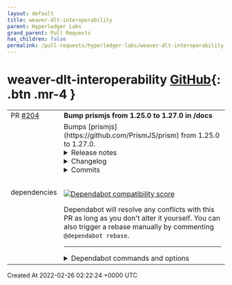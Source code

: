```yaml
---
layout: default
title: weaver-dlt-interoperability
parent: Hyperledger Labs
grand_parent: Pull Requests
has_children: false
permalink: /pull-requests/hyperledger-labs/weaver-dlt-interoperability
---
```


# weaver-dlt-interoperability <span class="fs-3 right-align">[GitHub](https://github.com/hyperledger-labs/weaver-dlt-interoperability){: .btn .mr-4 }</span>


<div>
    <table>
        <tr>
            <td>
                PR <a href="https://github.com/hyperledger-labs/weaver-dlt-interoperability/pull/204" class=".btn">#204</a>
            </td>
            <td>
                <b>
                    Bump prismjs from 1.25.0 to 1.27.0 in /docs
                </b>
            </td>
        </tr>
        <tr>
            <td>
                <span class="chip">dependencies</span>
            </td>
            <td>
                Bumps [prismjs](https://github.com/PrismJS/prism) from 1.25.0 to 1.27.0.
<details>
<summary>Release notes</summary>
<p><em>Sourced from <a href="https://github.com/PrismJS/prism/releases">prismjs's releases</a>.</em></p>
<blockquote>
<h2>v1.27.0</h2>
<p>Release 1.27.0</p>
<h2>v1.26.0</h2>
<p>Release 1.26.0</p>
</blockquote>
</details>
<details>
<summary>Changelog</summary>
<p><em>Sourced from <a href="https://github.com/PrismJS/prism/blob/master/CHANGELOG.md">prismjs's changelog</a>.</em></p>
<blockquote>
<h2>1.27.0 (2022-02-17)</h2>
<h3>New components</h3>
<ul>
<li><strong>UO Razor Script</strong> (<a href="https://github-redirect.dependabot.com/PrismJS/prism/issues/3309">#3309</a>) <a href="https://github.com/PrismJS/prism/commit/3f8cc5a0"><code>3f8cc5a0</code></a></li>
</ul>
<h3>Updated components</h3>
<ul>
<li><strong>AutoIt</strong>
<ul>
<li>Allow hyphen in directive (<a href="https://github-redirect.dependabot.com/PrismJS/prism/issues/3308">#3308</a>) <a href="https://github.com/PrismJS/prism/commit/bcb2e2c8"><code>bcb2e2c8</code></a></li>
</ul>
</li>
<li><strong>EditorConfig</strong>
<ul>
<li>Change alias of <code>section</code> from <code>keyword</code> to <code>selector</code> (<a href="https://github-redirect.dependabot.com/PrismJS/prism/issues/3305">#3305</a>) <a href="https://github.com/PrismJS/prism/commit/e46501b9"><code>e46501b9</code></a></li>
</ul>
</li>
<li><strong>Ini</strong>
<ul>
<li>Swap out <code>header</code> for <code>section</code> (<a href="https://github-redirect.dependabot.com/PrismJS/prism/issues/3304">#3304</a>) <a href="https://github.com/PrismJS/prism/commit/deb3a97f"><code>deb3a97f</code></a></li>
</ul>
</li>
<li><strong>MongoDB</strong>
<ul>
<li>Added v5 support (<a href="https://github-redirect.dependabot.com/PrismJS/prism/issues/3297">#3297</a>) <a href="https://github.com/PrismJS/prism/commit/8458c41f"><code>8458c41f</code></a></li>
</ul>
</li>
<li><strong>PureBasic</strong>
<ul>
<li>Added missing keyword and fixed constants ending with <code>$</code> (<a href="https://github-redirect.dependabot.com/PrismJS/prism/issues/3320">#3320</a>) <a href="https://github.com/PrismJS/prism/commit/d6c53726"><code>d6c53726</code></a></li>
</ul>
</li>
<li><strong>Scala</strong>
<ul>
<li>Added support for interpolated strings (<a href="https://github-redirect.dependabot.com/PrismJS/prism/issues/3293">#3293</a>) <a href="https://github.com/PrismJS/prism/commit/441a1422"><code>441a1422</code></a></li>
</ul>
</li>
<li><strong>Systemd configuration file</strong>
<ul>
<li>Swap out <code>operator</code> for <code>punctuation</code> (<a href="https://github-redirect.dependabot.com/PrismJS/prism/issues/3306">#3306</a>) <a href="https://github.com/PrismJS/prism/commit/2eb89e15"><code>2eb89e15</code></a></li>
</ul>
</li>
</ul>
<h3>Updated plugins</h3>
<ul>
<li><strong>Command Line</strong>
<ul>
<li>Escape markup in command line output (<a href="https://github-redirect.dependabot.com/PrismJS/prism/issues/3341">#3341</a>) <a href="https://github.com/PrismJS/prism/commit/e002e78c"><code>e002e78c</code></a></li>
<li>Add support for line continuation and improved colors (<a href="https://github-redirect.dependabot.com/PrismJS/prism/issues/3326">#3326</a>) <a href="https://github.com/PrismJS/prism/commit/1784b175"><code>1784b175</code></a></li>
<li>Added span around command and output (<a href="https://github-redirect.dependabot.com/PrismJS/prism/issues/3312">#3312</a>) <a href="https://github.com/PrismJS/prism/commit/82d0ca15"><code>82d0ca15</code></a></li>
</ul>
</li>
</ul>
<h3>Other</h3>
<ul>
<li><strong>Core</strong>
<ul>
<li>Added better error message for missing grammars (<a href="https://github-redirect.dependabot.com/PrismJS/prism/issues/3311">#3311</a>) <a href="https://github.com/PrismJS/prism/commit/2cc4660b"><code>2cc4660b</code></a></li>
</ul>
</li>
</ul>
<h2>1.26.0 (2022-01-06)</h2>
<h3>New components</h3>
<ul>
<li><strong>Atmel AVR Assembly</strong> (<a href="https://github-redirect.dependabot.com/PrismJS/prism/issues/2078">#2078</a>) <a href="https://github.com/PrismJS/prism/commit/b5a70e4c"><code>b5a70e4c</code></a></li>
<li><strong>Go module</strong> (<a href="https://github-redirect.dependabot.com/PrismJS/prism/issues/3209">#3209</a>) <a href="https://github.com/PrismJS/prism/commit/8476a9ab"><code>8476a9ab</code></a></li>
<li><strong>Keepalived Configure</strong> (<a href="https://github-redirect.dependabot.com/PrismJS/prism/issues/2417">#2417</a>) <a href="https://github.com/PrismJS/prism/commit/d908e457"><code>d908e457</code></a></li>
<li><strong>Tremor</strong> &amp; <strong>Trickle</strong> &amp; <strong>Troy</strong> (<a href="https://github-redirect.dependabot.com/PrismJS/prism/issues/3087">#3087</a>) <a href="https://github.com/PrismJS/prism/commit/ec25ba65"><code>ec25ba65</code></a></li>
<li><strong>Web IDL</strong> (<a href="https://github-redirect.dependabot.com/PrismJS/prism/issues/3107">#3107</a>) <a href="https://github.com/PrismJS/prism/commit/ef53f021"><code>ef53f021</code></a></li>
</ul>
<h3>Updated components</h3>
<ul>
<li>Use <code>\d</code> for <code>[0-9]</code> (<a href="https://github-redirect.dependabot.com/PrismJS/prism/issues/3097">#3097</a>) <a href="https://github.com/PrismJS/prism/commit/9fe2f93e"><code>9fe2f93e</code></a></li>
<li><strong>6502 Assembly</strong>
<ul>
<li>Use standard tokens and minor improvements (<a href="https://github-redirect.dependabot.com/PrismJS/prism/issues/3184">#3184</a>) <a href="https://github.com/PrismJS/prism/commit/929c33e0"><code>929c33e0</code></a></li>
</ul>
</li>
</ul>
<!-- raw HTML omitted -->
</blockquote>
<p>... (truncated)</p>
</details>
<details>
<summary>Commits</summary>
<ul>
<li><a href="https://github.com/PrismJS/prism/commit/703881e14bf7530b180fad6052e535d0085315cd"><code>703881e</code></a> 1.27.0</li>
<li><a href="https://github.com/PrismJS/prism/commit/7ac13734c13fbf3d495b199cda6fa9752e2c8326"><code>7ac1373</code></a> Updated changelog for v1.27.0 (<a href="https://github-redirect.dependabot.com/PrismJS/prism/issues/3342">#3342</a>)</li>
<li><a href="https://github.com/PrismJS/prism/commit/e002e78c343154e1c0ddf9d6a0bb85689e1a5c7c"><code>e002e78</code></a> Command Line: Escape markup in command line output (<a href="https://github-redirect.dependabot.com/PrismJS/prism/issues/3341">#3341</a>)</li>
<li><a href="https://github.com/PrismJS/prism/commit/13b56a9c594bc3792500d4e12cbb4053d4372f7d"><code>13b56a9</code></a> Bump follow-redirects from 1.14.7 to 1.14.8 (<a href="https://github-redirect.dependabot.com/PrismJS/prism/issues/3338">#3338</a>)</li>
<li><a href="https://github.com/PrismJS/prism/commit/f094c4a36447568de18910f67e3fd7a11e3bdd74"><code>f094c4a</code></a> Bump yargs-parser from 5.0.0 to 5.0.1 (<a href="https://github-redirect.dependabot.com/PrismJS/prism/issues/3334">#3334</a>)</li>
<li><a href="https://github.com/PrismJS/prism/commit/9fd4c74d9c6eb393e905f9ff1d0e0815bc9a15c1"><code>9fd4c74</code></a> Bump ajv from 6.10.0 to 6.12.6 (<a href="https://github-redirect.dependabot.com/PrismJS/prism/issues/3333">#3333</a>)</li>
<li><a href="https://github.com/PrismJS/prism/commit/3fcca6b722afbc71297cfa614e42bf700be7c15b"><code>3fcca6b</code></a> Bump pathval from 1.1.0 to 1.1.1 (<a href="https://github-redirect.dependabot.com/PrismJS/prism/issues/3331">#3331</a>)</li>
<li><a href="https://github.com/PrismJS/prism/commit/1784b175dbf0be95af5e8bc436a3689d90b98a4f"><code>1784b17</code></a> Command Line: Add support for line continuation and improved colors (<a href="https://github-redirect.dependabot.com/PrismJS/prism/issues/3326">#3326</a>)</li>
<li><a href="https://github.com/PrismJS/prism/commit/f5458431a051c5ad27dfeba4a96fd14567d5a763"><code>f545843</code></a> ESLint: Allow <code>Map</code> and <code>Set</code> in ES5 code (<a href="https://github-redirect.dependabot.com/PrismJS/prism/issues/3328">#3328</a>)</li>
<li><a href="https://github.com/PrismJS/prism/commit/d6c537261684f89c4740598c8d0c8f77215b88f3"><code>d6c5372</code></a> PureBasic: Added missing keyword and fixed constants ending with <code>$</code> (<a href="https://github-redirect.dependabot.com/PrismJS/prism/issues/3320">#3320</a>)</li>
<li>Additional commits viewable in <a href="https://github.com/PrismJS/prism/compare/v1.25.0...v1.27.0">compare view</a></li>
</ul>
</details>
<br />


[![Dependabot compatibility score](https://dependabot-badges.githubapp.com/badges/compatibility_score?dependency-name=prismjs&package-manager=npm_and_yarn&previous-version=1.25.0&new-version=1.27.0)](https://docs.github.com/en/github/managing-security-vulnerabilities/about-dependabot-security-updates#about-compatibility-scores)

Dependabot will resolve any conflicts with this PR as long as you don't alter it yourself. You can also trigger a rebase manually by commenting `@dependabot rebase`.

[//]: # (dependabot-automerge-start)
[//]: # (dependabot-automerge-end)

---

<details>
<summary>Dependabot commands and options</summary>
<br />

You can trigger Dependabot actions by commenting on this PR:
- `@dependabot rebase` will rebase this PR
- `@dependabot recreate` will recreate this PR, overwriting any edits that have been made to it
- `@dependabot merge` will merge this PR after your CI passes on it
- `@dependabot squash and merge` will squash and merge this PR after your CI passes on it
- `@dependabot cancel merge` will cancel a previously requested merge and block automerging
- `@dependabot reopen` will reopen this PR if it is closed
- `@dependabot close` will close this PR and stop Dependabot recreating it. You can achieve the same result by closing it manually
- `@dependabot ignore this major version` will close this PR and stop Dependabot creating any more for this major version (unless you reopen the PR or upgrade to it yourself)
- `@dependabot ignore this minor version` will close this PR and stop Dependabot creating any more for this minor version (unless you reopen the PR or upgrade to it yourself)
- `@dependabot ignore this dependency` will close this PR and stop Dependabot creating any more for this dependency (unless you reopen the PR or upgrade to it yourself)
- `@dependabot use these labels` will set the current labels as the default for future PRs for this repo and language
- `@dependabot use these reviewers` will set the current reviewers as the default for future PRs for this repo and language
- `@dependabot use these assignees` will set the current assignees as the default for future PRs for this repo and language
- `@dependabot use this milestone` will set the current milestone as the default for future PRs for this repo and language

You can disable automated security fix PRs for this repo from the [Security Alerts page](https://github.com/hyperledger-labs/weaver-dlt-interoperability/network/alerts).

</details>
            </td>
        </tr>
    </table>
    <div class="right-align">
        Created At 2022-02-26 02:22:24 +0000 UTC
    </div>
</div>

